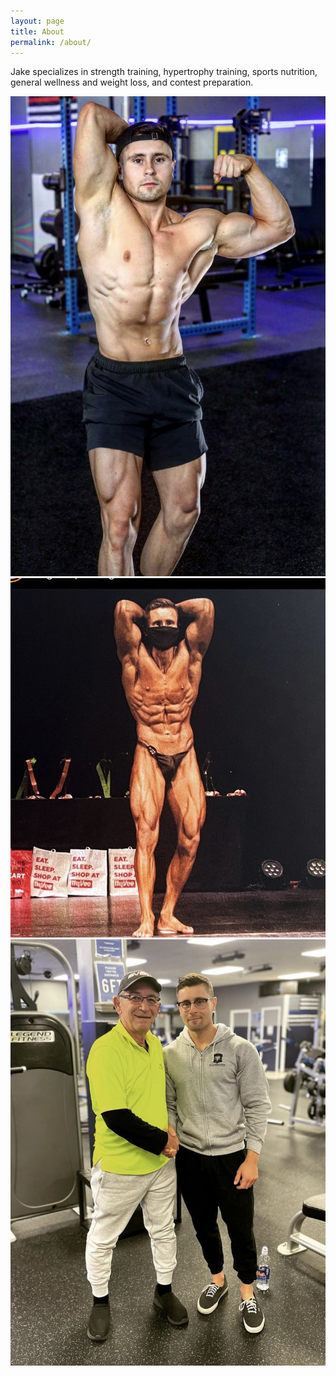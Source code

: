 ```yaml
---
layout: page
title: About
permalink: /about/
---
```


Jake specializes in strength training, hypertrophy training, sports nutrition, general wellness and weight loss, and contest preparation.

<div class="gallery-box">
  <div class="gallery">
    <img src="/images/jake1.jpeg">
    <img src="/images/jake2.jpeg">
    <img src="/images/jake3.jpeg">

  </div>
</div>
